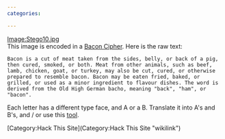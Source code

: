 ```yaml
---
categories:

---
```

<Image:Stego10.jpg>\
This image is encoded in a [Bacon
Cipher](http://en.wikipedia.org/wiki/Bacon%27s_cipher). Here is the raw
text:

    Bacon is a cut of meat taken from the sides, belly, or back of a pig, then cured, smoked, or both. Meat from other animals, such as beef, lamb, chicken, goat, or turkey, may also be cut, cured, or otherwise prepared to resemble bacon. Bacon may be eaten fried, baked, or grilled, or used as a minor ingredient to flavour dishes. The word is derived from the Old High German bacho, meaning "back", "ham", or "bacon".

Each letter has a different type face, and A or a B. Translate it into
A's and B's, and / or use this
[tool](http://www.purplehell.com/riddletools/bacon.htm).

[Category:Hack This Site](Category:Hack This Site "wikilink")
